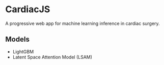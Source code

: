 # CardiacJS

A progressive web app for machine learning inference in cardiac surgery.

## Models
* LightGBM
* Latent Space Attention Model (LSAM)


